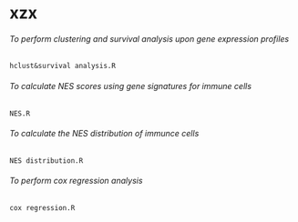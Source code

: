 #  xzx

######   To perform clustering and survival analysis upon gene expression profiles

    hclust&survival analysis.R



######  To calculate NES scores using gene signatures for immune cells

    NES.R



######  To calculate the NES distribution of immunce cells

    NES distribution.R



######  To perform cox regression analysis

    cox regression.R
